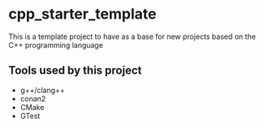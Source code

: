 
# cpp_starter_template

This is a template project to have as a base for new projects based on the C++ programming language

## Tools used by this project

- g++/clang++
- conan2
- CMake
- GTest

